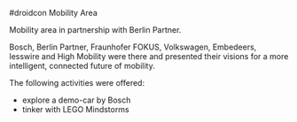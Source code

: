 #droidcon Mobility Area

Mobility area in partnership with Berlin Partner.

Bosch, Berlin Partner, Fraunhofer FOKUS, Volkswagen, Embedeers, lesswire and High Mobility were there and presented their visions for a more intelligent, connected future of mobility. 

The following activities were offered:

* explore a demo-car by Bosch
* tinker with LEGO Mindstorms
